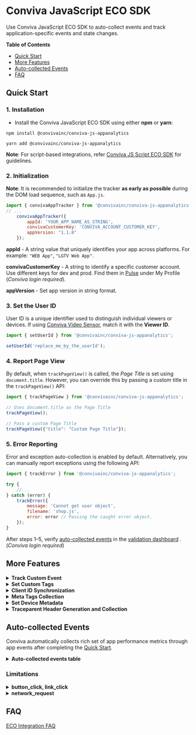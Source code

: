 # Conviva JavaScript ECO SDK

Use Conviva JavaScript ECO SDK to auto-collect events and track application-specific events and state changes.

**Table of Contents**
- [Quick Start](#quick-start)
- [More Features](#more-features)
- [Auto-collected Events](#auto-collected-events)
- [FAQ](#faq)

## Quick Start

### 1. Installation
- Install the Conviva JavaScript ECO SDK using either **npm** or **yarn**:

```plaintext
npm install @convivainc/conviva-js-appanalytics
```

```plaintext
yarn add @convivainc/conviva-js-appanalytics
```
**Note**: For script-based integrations, refer [Conviva JS Script ECO SDK](https://github.com/Conviva/conviva-js-script-appanalytics) for guidelines.

### 2. Initialization

**Note**: It is recommended to initialize the tracker **as early as possible** during the DOM load sequence, such as `App.js`.

```js
import { convivaAppTracker } from '@convivainc/conviva-js-appanalytics';
// ...
    convivaAppTracker({
        appId: 'YOUR_APP_NAME_AS_STRING',
        convivaCustomerKey: 'CONVIVA_ACCOUNT_CUSTOMER_KEY',
        appVersion: "1.1.0"
    });
```
**appId** - A string value that uniquely identifies your app across platforms. For example: `"WEB App"`, `"LGTV Web App"`.

**convivaCustomerKey** - A string to identify a specific customer account. Use different keys for dev and prod. Find them in [Pulse](https://pulse.conviva.com/app/profile/applications) under My Profile (_Conviva login required_). 

**appVersion** - Set app version in string format.

### 3. Set the User ID
User ID is a unique identifier used to distinguish individual viewers or devices. If using [Conviva Video Sensor](https://github.com/Conviva/conviva-js-coresdk), match it with the **Viewer ID**. 

```js
import { setUserId } from '@convivainc/conviva-js-appanalytics';

setUserId('replace_me_by_the_userId');
```

### 4. Report Page View

By default, when `trackPageView()` is called, the *Page Title* is set using `document.title`. However, you can override this by passing a custom title in the `trackPageView()` API:

```js
import { trackPageView } from '@convivainc/conviva-js-appanalytics';

// Uses document.title as the Page Title
trackPageView();

// Pass a custom Page Title
trackPageView({"title": "Custom Page Title"});
```

### 5. Error Reporting 
Error and exception auto-collection is enabled by default. Alternatively, you can manually report exceptions using the following API:

```js
import { trackError } from '@convivainc/conviva-js-appanalytics';

try {
    //...
} catch (error) {
    trackError({
        message: 'Cannot get user object',
        filename: 'shop.js',
        error: error // Passing the caught error object.
    });
}

```
After steps 1–5, verify [auto-collected events](#auto-collected-events) in the [validation dashboard](https://pulse.conviva.com/app/appmanager/ecoIntegration/validation) . (_Conviva login required_)


## More Features

<details>
<summary><b>Track Custom Event</b></summary>
Use the **trackCustomEvent()** API to track all kinds of events. This API provides 2 fields to describe the tracked events:

**name** - Name of the custom event

**data** - Any type of data in JSON format.

```js
import { trackCustomEvent } from '@convivainc/conviva-js-appanalytics';

let custom_data = {
                    "identifier1": "test",
                    "identifier2": 1,
                    "identifier3":true
                  };

trackCustomEvent({
  name: "custom_event_name",
  data: custom_data
});
```
</details>

<details>
<summary><b>Set Custom Tags</b></summary>

Custom Tags are global tags applied to all events and persist throughout the application lifespan, or until they are removed.

**Set the custom tags:**
```js
import { setCustomTags } from '@convivainc/conviva-js-appanalytics';

// Adds the custom tags
let customTagsToSet = {"tagKey1": "tagValue1","tagKey2": 1,"tagKey3":true};
setCustomTags(customTagsToSet);

```

**Clear previously set custom tags:**
```js
import { unsetCustomTags } from '@convivainc/conviva-js-appanalytics';

// Remove custom tags tagKey2 & tagKey3
let customTagsToUnset = ['tagKey2', 'tagKey3'];
unsetCustomTags(customTagsToUnset);
```

</details>

<details>
<summary><b>Client ID Synchronization</b></summary>

When using multiple Conviva JavaScript ECO SDK instances across different environments (e.g., subdomains of the same customer or mobile apps embedding webviews), the Client ID may not be shared automatically. To ensure consistency, the SDK provides the following advanced APIs for manual synchronization. These APIs are intended for developers who require fine-grained control over Client ID management across multiple instances.

Use Cases:
- Synchronizing Client ID between a mobile app and WebView.
- Synchronizing Client ID across subdomains.

**Note**: The Conviva JavaScript ECO SDK utilizes **local storage** to cache some data.

- `getClientId()` – Retrieves the current Client ID
- `setClientId(clientId)` – Sets a specific Client ID


**Retrieve the Client ID**

```js
import { convivaAppTracker, getClientId } from '@convivainc/conviva-js-appanalytics';

convivaAppTracker({
  appId: 'YOUR_APP_NAME_AS_STRING',
  convivaCustomerKey: 'CONVIVA_ACCOUNT_CUSTOMER_KEY',
  appVersion: "1.1.0"
});

// Always call getClientId() after initializing convivaAppTracker()
clientId = getClientId();
```


**Set the Client ID**

```js
import { convivaAppTracker, getClientId } from '@convivainc/conviva-js-appanalytics';

// Always call setClientId() before initializing convivaAppTracker() to set a specific clientId
setClientId(clientId);

convivaAppTracker({
  appId: 'YOUR_APP_NAME_AS_STRING',
  convivaCustomerKey: 'CONVIVA_ACCOUNT_CUSTOMER_KEY',
  appVersion: "1.1.0"
});
```

</details>

<details>
<summary><b>Meta Tags Collection </b></summary>

This feature enables tracking of meta tags from the `<head>` section of an HTML page based on the provided configuration.

Example meta tags in an HTML Page:
```js
<html>
    <head>
        <meta name="keywords" content="HTML, CSS, JavaScript">
        <meta name="description" content="Free Web tutorials for HTML and CSS">
        <meta name="author" content="John Doe">
        <meta http-equiv="refresh" content="30">
        <meta name="viewport" content="width=device-width, initial-scale=1.0">
        <meta property="site_name" content="goole.com">
        <meta property="title" content="Sample app">
        <meta property="description" content="TV series content">
        <meta property="locale" content="es_ES">
        <meta property="type" content="video">
    </head>
</html>
```
**Configure Meta Tags Tracking**

To collect meta tag data, you need to define the `metaTagsTracking` configuration during SDK initialization. 

Example Configuration:
```js
convivaAppTracker({
  appId: 'YOUR_APP_NAME_AS_STRING',
  convivaCustomerKey: 'CONVIVA_ACCOUNT_CUSTOMER_KEY',
  appVersion: "1.1.0",
  configs: {
        metaTagsTracking: {
          "tags": [
              {
                "key": "name",      // Target meta tags with "name" attributes
                "value": "content", // Extract their "content" values
              },
              {
                "key": "property",  // Target meta tags with "property" attributes
                "value": "content", // Extract their "content" values
                "condition": ["title", "locale"] // Optional: Filter by specific property values
              }
          ]
        }
    }
});

```

</details>

<details>
<summary><b>Set Device Metadata</b></summary>


`deviceMetadata` is an object containing key-value pairs for predefined values, such as DeviceType and DeviceCategory, as well as additional properties like DeviceBrand, DeviceManufacturer, and DeviceModel.

Conviva automatically collects deviceMetadata for Web apps and mobile browsers. However, for devices like set-top boxes, smart TVs, gaming consoles, and others, you will need to manually set the `deviceMetadata`.

**Example of setting deviceMetadata:**

```js
    import { convivaAppTracker, ConvivaDeviceMetadata } from '@convivainc/conviva-js-appanalytics';
    import { DeviceMetadataConstants } from '@convivainc/browser-tracker-core'
    
    const deviceMetadata: ConvivaDeviceMetadata = {
      DeviceBrand : 'Samsung',
      DeviceManufacturer : 'Samsung',
      DeviceModel : 'UTU7000',
      DeviceType : DeviceMetadataConstants.DeviceType.SMARTTV,
      OperatingSystemName : 'Tizen',
      OperatingSystemVersion : '8.0',
      DeviceCategory : DeviceMetadataConstants.DeviceCategory.SAMSUNG_TV,
      FrameworkName : 'Angular',
      FrameworkVersion : '8.0.0',
    };

    convivaAppTracker({
      appId: 'YOUR_APP_NAME_AS_STRING',
      convivaCustomerKey: 'CONVIVA_ACCOUNT_CUSTOMER_KEY',
      appVersion: "1.1.0",
      deviceMetadata: deviceMetadata
    });
```

<details>
    <summary><b>The table of predefined metadata keys for deviceMetadata</b></summary>
    

| Key                       | Type                           | Description                                                                        | Example Values                                  |
|---------------------------|--------------------------------|------------------------------------------------------------------------------------|------------------------------------------------|
| DeviceBrand               | string                         | Brand of the device                                                                | `"Comcast"`, `"LG"`, `"Google"`, `"Vizio"`          |
| DeviceManufacturer        | string                         | Manufacturer of the device                                                         | `"Sony"`, `"Comcast"`, `"Google"`, `"Microsoft"`              |
| DeviceModel               | string                         | Model of the device                                                                | `"Comcast Flex"`, `"UTU7000_KA"`, `"Xbox One"`            |
| DeviceType                | Prescribed values of DeviceType | Type of the device. Only allows the DeviceType values and discards any other string values | DESKTOP, Console, Mobile (see [table below](#devicecategory-pre-defined-string-values))     |
| DeviceVersion             | string                         | Device firmware version                                                            | `"10"`, `"9"`                                       |
| OperatingSystemName       | string                         | Name of the operating system used by the device, in uppercase                      | `"Tizen"`, `"webOS"`, `"Vizio`", `"Linux`", `"Xbox OS"`, `"Chrome OS"` |
| OperatingSystemVersion    | string                         | Version of the operating system used by the device                                 | `"10.10.1"`, `"8.1"`, `"T-INFOLINK2012-1012"`, `"1.56.500000"` |
| DeviceCategory            | Prescribed values of DeviceCategory | Device category to which the used device belongs. Only allows DeviceCategory values and discards any other string values | WEB, AND, PS (see [table below](#devicetype-pre-defined-string-values))                  |
| FrameworkName             | string                         | Application framework name                                                         | `"React TV"`, `"LightningJS"`, `"Angular"`                                            |
| FrameworkVersion          | string                         | Application framework version                                                      | `"1.2.3"`                                            |                                          |

#### DeviceCategory Pre-defined String Values:

| Value       | Description                                                                                                                                                                                                                                       |
|-------------|---------------------------------------------------------------------------------------------------------------------------------------------------------------------------------------------------------------------------------------------------|
| AND         | The device is an Android device like Samsung Galaxy, Amazon Fire TV, Android TV, or Android Tablet.                                                                                                       |
| APL         | The device is an Apple device like iPhone or Apple TV.                                                                                                                                                     |
| CHR         | The device is a Google Chromecast STB or Android TV with built-in Chromecast.                                                                                                                             |
| DSKAPP      | The device is a desktop computer (including notebooks) where video is played in an installed app, as opposed to a browser.                                                                                |
| SIMULATOR   | The device is a simulated video session used for testing.                                                                                                                                                  |
| KAIOS       | The device is a phone or other device based on KaiOS OS, such as the Lyf Jio F30C.                                                                                                                         |
| LGTV        | The device is an LG smart TV, including NetCast and webOS.                                                                                                                                                 |
| LNX         | This mostly covers various Set-Top Boxes and Smart TVs that use custom Linux-based SDKs.                                                                                                                   |
| NINTENDO    | The device is a Nintendo games console, including Wii and Switch.                                                                                                                                          |
| PS          | The device is a PlayStation console, including PS3 and PS4.                                                                                                                                                |
| RK          | The device is a Roku device.                                                                                                                                                                               |
| SAMSUNGTV   | The device is a Samsung Smart TV, including Orsay and Tizen.                                                                                                                                               |
| VIDAA       | Vidaa-based devices, using an operating system developed by Hisense.                                                                                                                                       |
| VIZIOTV     | Category for native app integrations on Vizio TVs using the SmartCast platform (from 2016 onwards).                                                                                                        |
| WEB         | The device can be any device with an in-browser HTML5-based player. Video is played in the browser using HTML5 technology, in browsers like Chrome, Edge, Firefox, Internet Explorer, Opera, or Safari.     |
| WIN         | The device is a Windows OS-based handheld device, like a Windows Phone or Windows Tablet.                                                                                                                 |
| XB          | The device is an Xbox console, including Xbox 360 and Xbox One.                                                                                                                                            |

#### DeviceType Pre-defined String Values:

| Value     | Description                                                   |
|-----------|---------------------------------------------------------------|
| DESKTOP   | The device is a desktop or laptop computer.                   |
| Console   | The device is a gaming console.                               |
| Settop    | The device is a set-top box.                                  |
| Mobile    | The device is a mobile phone.                                 |
| Tablet    | The device is a tablet.                                       |
| SmartTV   | The device is a smart TV.                                     |
| Vehicle   | The device is a vehicle infotainment system.                  |
| Other     | Other device types.                                           |


</details>

</details>


<details>
    <summary><b>Traceparent Header Generation and Collection</b></summary>

This feature supports to ingest `"traceparent"` header into network requests based on the config provided. Please contact a Conviva representative to enable this feature.
    
</details>

## Auto-collected Events

Conviva automatically collects rich set of app performance metrics through app events after completing the [Quick Start](#quick-start).

<details>
  <summary><b>Auto-collected events table</b></summary>


Event | Occurrence |
------|------------|
network_request | After receiving the network request response. [Refer limitations](#limitations). |
page_ping | Max X and Y scroll positions difference comparing to the last event.|
application_error | When an error occurrs in the application.|
button_click | On the button click callback. [Refer limitations](#limitations). |
link_click | On the link click callback. [Refer limitations](#limitations). |
application_background | When visibility state change to `hidden`.|
application_foreground | When visibility state change to `visible`.|
Largest Contentful Paint| Timing information about the largest image or text paint before user input on a web page. |
First App Launch| First time launch in the browser. Custom Tag Context.|
page_loaded | On `"load"` event listener.Used to compute Page Loads, Avg Document Load Time, Avg DNS Lookup Time, Avg Document Response Time metrics. | 

To learn about the default metrics for analyzing the native and web applications performance, such as App Crashes, Avg Screen Load Time, and Page Loads, refer to the [App Experience Metrics](https://pulse.conviva.com/learning-center/content/eco/eco_metrics.html) page in the Learning Center.

</details>

### Limitations

<details>
  <summary><b>button_click, link_click</b></summary>

The collection of all types of clicks is automatically supported, including those from standard HTML elements as well as elements created using React, Angular, and Vue frameworks. We also offer an experimental remote configuration specifically for click events, aiming to dynamically add support for non-standard or unsupported frameworks. For further assistance, please contact the Conviva support team. 
**Note:** `preventDefault` and `stopPropagation` will prevent the auto-collection of button and link click events.

**Migration of Pulse dimensions for clicks**

Starting with version [v1.1.2](https://github.com/Conviva/conviva-js-appanalytics/releases/tag/v1.1.2) of the SDK, the attribute keys for click events have been updated.
If you are using v1.1.1 or earlier and currently mapping `elementText`, you must update your configuration when upgrading to v1.1.2 or later. Specifically, update the mapping in [ECO Activation](https://pulse.conviva.com/app/activation/home) by mapping `elementText` to `text`, then redeploy to apply the changes.

To ensure metrics reflect the updates, please review and update your event/metric mappings in [ECO Activation](https://pulse.conviva.com/app/activation/home) if you are using any of the following attributes:
| <=v1.1.1                       | >=v1.1.2                       |
|--------------------------------|--------------------------------|
| elementType                    | elementType                    |
| elementText                    | text                           |
| elementName                    | elementName                    |
| elementValue                   | value                          |
| elementId                      | id                             |
| elementClasses                 | class                          |

</details>

<details>
  <summary><b>network_request</b></summary>

This feature supports tracking network requests triggered within the application using `XMLHttpRequest` and the Fetch API.

**Request and Response Body Collection:**

  Collected only when:
  - Size is < 10KB and content-length is available.
  - Response body is type JSON.
  - Content-type is `"json"`, `"text/plain"`, `"text/javascript"` or `"application/javascript"`.

 **Request and Response Header Collection:**

 Collected only when:
  - The server is provisioned with `"Access-Control-Expose-Headers:"`.

</details>


## FAQ

[ECO Integration FAQ](https://pulse.conviva.com/learning-center/content/sensor_developer_center/tools/eco_integration/eco_integration_faq.htm)


